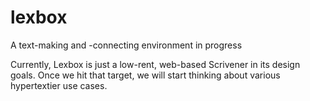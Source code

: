 lexbox
======

A text-making and -connecting environment in progress

Currently, Lexbox is just a low-rent, web-based Scrivener in its design goals. Once we hit that target, we will start thinking about various hypertextier use cases.